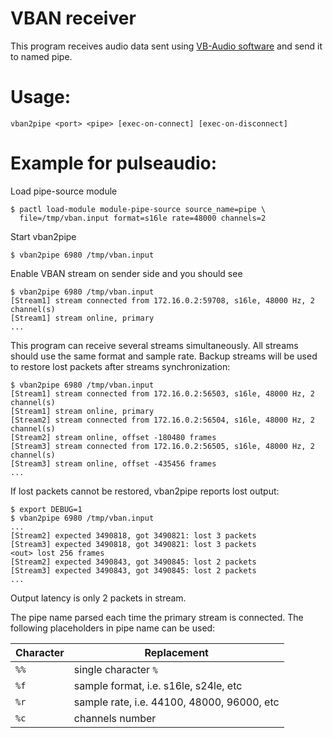 # VBAN receiver

This program receives audio data sent using [VB-Audio software](https://www.vb-audio.com/)
and send it to named pipe.

# Usage:

```
vban2pipe <port> <pipe> [exec-on-connect] [exec-on-disconnect]
```

# Example for pulseaudio:

Load pipe-source module
```
$ pactl load-module module-pipe-source source_name=pipe \
  file=/tmp/vban.input format=s16le rate=48000 channels=2
```

Start vban2pipe
```
$ vban2pipe 6980 /tmp/vban.input
```

Enable VBAN stream on sender side and you should see
```
$ vban2pipe 6980 /tmp/vban.input
[Stream1] stream connected from 172.16.0.2:59708, s16le, 48000 Hz, 2 channel(s)
[Stream1] stream online, primary
...

```

This program can receive several streams simultaneously. All streams should use
the same format and sample rate. Backup streams will be used to restore lost
packets after streams synchronization:
```
$ vban2pipe 6980 /tmp/vban.input
[Stream1] stream connected from 172.16.0.2:56503, s16le, 48000 Hz, 2 channel(s)
[Stream1] stream online, primary
[Stream2] stream connected from 172.16.0.2:56504, s16le, 48000 Hz, 2 channel(s)
[Stream2] stream online, offset -180480 frames
[Stream3] stream connected from 172.16.0.2:56505, s16le, 48000 Hz, 2 channel(s)
[Stream3] stream online, offset -435456 frames
...
```

If lost packets cannot be restored, vban2pipe reports lost output:
```
$ export DEBUG=1
$ vban2pipe 6980 /tmp/vban.input
...
[Stream2] expected 3490818, got 3490821: lost 3 packets
[Stream3] expected 3490818, got 3490821: lost 3 packets
<out> lost 256 frames
[Stream2] expected 3490843, got 3490845: lost 2 packets
[Stream3] expected 3490843, got 3490845: lost 2 packets
...

```

Output latency is only 2 packets in stream.

The pipe name parsed each time the primary stream is connected.
The following placeholders in pipe name can be used:

| Character | Replacement                                |
| --------- | ------------------------------------------ |
| `%%`      | single character `%`                       |
| `%f`      | sample format, i.e. s16le, s24le, etc      |
| `%r`      | sample rate, i.e. 44100, 48000, 96000, etc |
| `%c`      | channels number                            |
